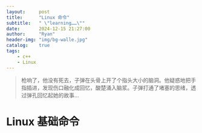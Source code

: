 ```yaml
---
layout:     post
title:      "Linux 命令"
subtitle:   " \"learning……\""
date:       2024-12-15 21:27:00
author:     "Ryan"
header-img: "img/bg-walle.jpg"
catalog:    true
tags:
    - c++
    - Linux
---
```


> 枪响了，他没有死去，子弹在头骨上开了个指头大小的脑洞。他疑惑地把手指插进，发现伤口融化成回忆，酸楚涌入脑浆。子弹打通了堵塞的思绪，透过弹孔回忆起她的故事...

# Linux 基础命令


